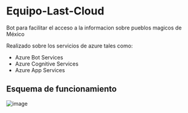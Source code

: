 # Equipo-Last-Cloud
Bot para facilitar el acceso a la informacion sobre pueblos magicos de México 

Realizado sobre los servicios de azure tales como:
- Azure Bot Services
- Azure Cognitive Services
- Azure App Services
## Esquema de funcionamiento
![image](https://user-images.githubusercontent.com/94235163/147030976-789f1f98-35c0-48e0-8c20-0ca2ecea5895.png)
